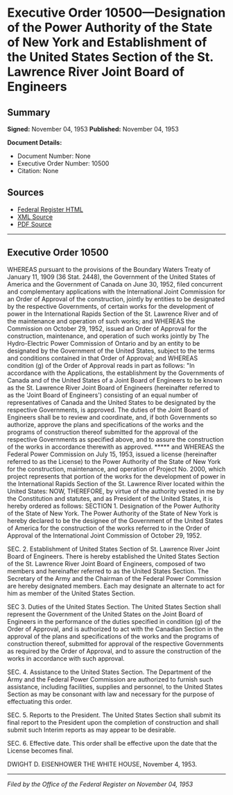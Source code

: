 # Executive Order 10500—Designation of the Power Authority of the State of New York and Establishment of the United States Section of the St. Lawrence River Joint Board of Engineers

## Summary

**Signed:** November 04, 1953
**Published:** November 04, 1953

**Document Details:**
- Document Number: None
- Executive Order Number: 10500
- Citation: None

## Sources
- [Federal Register HTML](https://www.presidency.ucsb.edu/documents/executive-order-10500-designation-the-power-authority-the-state-new-york-and-establishment)
- [XML Source](None)
- [PDF Source](None)

---

## Executive Order 10500

WHEREAS pursuant to the provisions of the Boundary Waters Treaty of January 11, 1909 (36 Stat. 2448), the Government of the United States of America and the Government of Canada on June 30, 1952, filed concurrent and complementary applications with the International Joint Commission for an Order of Approval of the construction, jointly by entities to be designated by the respective Governments, of certain works for the development of power in the International Rapids Section of the St. Lawrence River and of the maintenance and operation of such works; and
WHEREAS the Commission on October 29, 1952, issued an Order of Approval for the construction, maintenance, and operation of such works jointly by The Hydro-Electric Power Commission of Ontario and by an entity to be designated by the Government of the United States, subject to the terms and conditions contained in that Order of Approval; and
WHEREAS condition (g) of the Order of Approval reads in part as follows:
"In accordance with the Applications, the establishment by the Governments of Canada and of the United States of a Joint Board of Engineers to be known as the St. Lawrence River Joint Board of Engineers (hereinafter referred to as the 'Joint Board of Engineers') consisting of an equal number of representatives of Canada and the United States to be designated by the respective Governments, is approved. The duties of the Joint Board of Engineers shall be to review and coordinate, and, if both Governments so authorize, approve the plans and specifications of the works and the programs of construction thereof submitted for the approval of the respective Governments as specified above, and to assure the construction of the works in accordance therewith as approved. *****
and
WHEREAS the Federal Power Commission on July 15, 1953, issued a license (hereinafter referred to as the License) to the Power Authority of the State of New York for the construction, maintenance, and operation of Project No. 2000, which project represents that portion of the works for the development of power in the International Rapids Section of the St. Lawrence River located within the United States:
NOW, THEREFORE, by virtue of the authority vested in me by the Constitution and statutes, and as President of the United States, it is hereby ordered as follows:
SECTION 1. Designation of the Power Authority of the State of New York. The Power Authority of the State of New York is hereby declared to be the designee of the Government of the United States of America for the construction of the works referred to in the Order of Approval of the International Joint Commission of October 29, 1952.

SEC. 2. Establishment of United States Section of St. Lawrence River Joint Board of Engineers. There is hereby established the United States Section of the St. Lawrence River Joint Board of Engineers, composed of two members and hereinafter referred to as the United States Section. The Secretary of the Army and the Chairman of the Federal Power Commission are hereby designated members. Each may designate an alternate to act for him as member of the United States Section.

SEC 3. Duties of the United States Section. The United States Section shall represent the Government of the United States on the Joint Board of Engineers in the performance of the duties specified in condition (g) of the Order of Approval, and is authorized to act with the Canadian Section in the approval of the plans and specifications of the works and the programs of construction thereof, submitted for approval of the respective Governments as required by the Order of Approval, and to assure the construction of the works in accordance with such approval.

SEC. 4. Assistance to the United States Section. The Department of the Army and the Federal Power Commission are authorized to furnish such assistance, including facilities, supplies and personnel, to the United States Section as may be consonant with law and necessary for the purpose of effectuating this order.

SEC. 5. Reports to the President. The United States Section shall submit its final report to the President upon the completion of construction and shall submit such Interim reports as may appear to be desirable.

SEC. 6. Effective date. This order shall be effective upon the date that the License becomes final.

DWIGHT D. EISENHOWER
THE WHITE HOUSE,
November 4, 1953.

---

*Filed by the Office of the Federal Register on November 04, 1953*
